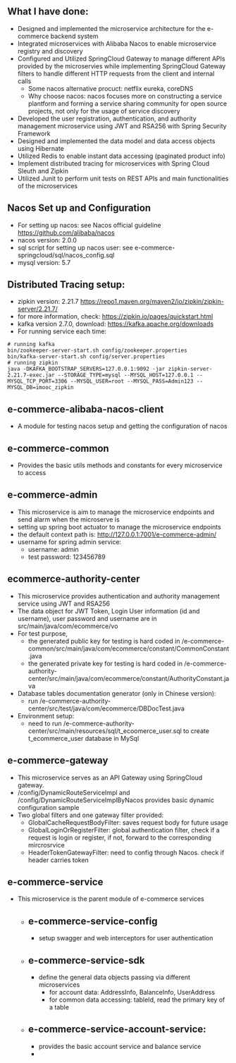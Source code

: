## What I have done:
- Designed and implemented the microservice architecture for the e-commerce backend system
- Integrated microservices with Alibaba Nacos to enable microservice registry and discovery
- Configured and Utilized SpringCloud Gateway to manage different APIs provided by the microservies while implementing SpringCloud Gateway filters to handle different HTTP requests from the client and internal calls
    - Some nacos alternative procuct: netflix eureka, coreDNS
    - Why choose nacos: nacos focuses more on constructing a service plantform and forming a service sharing community for open source projects, not only for the usage of service discovery
- Developed the user registration, authentication, and authority management microservice using JWT and RSA256 with Spring Security Framework
- Designed and implemented the data model and data access objects
using Hibernate
- Utilized Redis to enable instant data accessing (paginated product info)
- Implement distributed tracing for microservices with Spring Cloud Sleuth and Zipkin
- Utilized Junit to perform unit tests on REST APIs and main functionalities of the microservices

## Nacos Set up and Configuration
- For setting up nacos: see Nacos official guideline https://github.com/alibaba/nacos
- nacos version: 2.0.0
- sql script for setting up nacos user: see e-commerce-springcloud/sql/nacos_config.sql
- mysql version: 5.7

## Distributed Tracing setup:
- zipkin version: 2.21.7 https://repo1.maven.org/maven2/io/zipkin/zipkin-server/2.21.7/
- for more information, check: https://zipkin.io/pages/quickstart.html
- kafka version 2.7.0, download: https://kafka.apache.org/downloads
- For running service each time:
```shell 
# running kafka
bin/zookeeper-server-start.sh config/zookeeper.properties
bin/kafka-server-start.sh config/server.properties
# running zipkin 
java -DKAFKA_BOOTSTRAP_SERVERS=127.0.0.1:9092 -jar zipkin-server-2.21.7-exec.jar --STORAGE_TYPE=mysql --MYSQL_HOST=127.0.0.1 --MYSQL_TCP_PORT=3306 --MYSQL_USER=root --MYSQL_PASS=Admin123 --MYSQL_DB=imooc_zipkin
```

## e-commerce-alibaba-nacos-client
- A module for testing nacos setup and getting the configuration of nacos

## e-commerce-common
- Provides the basic utils methods and constants for every microservice to access

## e-commerce-admin
- This microservice is aim to manage the microservice endpoints and send alarm when the microserve is 
- setting up spring boot actuator to manage the microservice endpoints
- the default context path is: http://127.0.0.1:7001/e-commerce-admin/ 
- username for spring admin service: 
  - username: admin
  - test password: 123456789

## ecommerce-authority-center
- This microservice provides authentication and authority management service using JWT and RSA256
- The data object for JWT Token, Login User information (id and username), user password and username are in src/main/java/com/ecommerce/vo
- For test purpose, 
  - the generated public key for testing is hard coded in /e-commerce-common/src/main/java/com/ecommerce/constant/CommonConstant.java
  - the generated private key for testing is hard coded in /e-commerce-authority-center/src/main/java/com/ecommerce/constant/AuthorityConstant.java
- Database tables documentation generator (only in Chinese version):
  - run /e-commerce-authority-center/src/test/java/com/ecommerce/DBDocTest.java
- Environment setup:
  - need to run /e-commerce-authority-center/src/main/resources/sql/t_ecoomerce_user.sql to create t_ecommerce_user database in MySql

## e-commerce-gateway
- This microservice serves as an API Gateway using SpringCloud gateway. 
- /config/DynamicRouteServiceImpl and /config/DynamicRouteServiceImplByNacos provides basic dynamic configuration sample
- Two global filters and one gateway filter provided:
  - GlobalCacheRequestBodyFilter: saves request body for future usage
  - GlobalLoginOrRegisterFilter: global authentication filter, check if a request is login or register, if not, forward to the corresponding mircrosrvice
  - HeaderTokenGatewayFilter: need to config through Nacos. check if header carries token

## e-commerce-service
- This microservice is the parent module of e-commerce services
  - ## e-commerce-service-config
    - setup swagger and web interceptors for user authentication 
  - ## e-commerce-service-sdk
    - define the general data objects passing via different microservices
      - for account data: AddressInfo, BalanceInfo, UserAddress
      - for common data accessing: tableId, read the primary key of a table
  - ## e-commerce-service-account-service:
    - provides the basic account service and balance service
    - 

